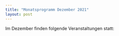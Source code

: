 ```yaml
---
title: "Monatsprogramm Dezember 2021"
layout: post
---
```


Im Dezember finden folgende Veranstaltungen statt:
